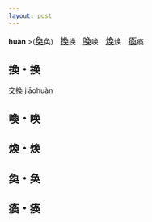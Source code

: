 ```yaml
---
layout: post
---
```


**huàn** >(<big>[奐]({{site.url}}{{page.url}}#奐・奂)</big>奂)　<big>[換]({{site.url}}{{page.url}}#換・换)</big>换　<big>[喚]({{site.url}}{{page.url}}#喚・唤)</big>唤　<big>[煥]({{site.url}}{{page.url}}#煥・焕)</big>焕　<big>[瘓]({{site.url}}{{page.url}}#瘓・痪)</big>痪

## 換・换

交換 jiāohuàn

## 喚・唤

## 煥・焕

## 奐・奂

## 瘓・痪
